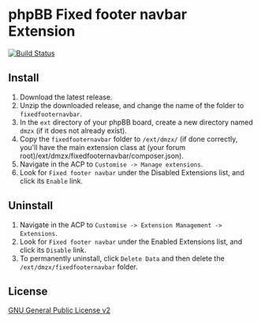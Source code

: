 # phpBB Fixed footer navbar Extension

[![Build Status](https://travis-ci.org/dmzx/Fixed-footer-navbar.svg?branch=master)](https://travis-ci.org/dmzx/Fixed-footer-navbar)

## Install
1. Download the latest release.
2. Unzip the downloaded release, and change the name of the folder to `fixedfooternavbar`.
3. In the `ext` directory of your phpBB board, create a new directory named `dmzx` (if it does not already exist).
4. Copy the `fixedfooternavbar` folder to `/ext/dmzx/` (if done correctly, you'll have the main extension class at (your forum root)/ext/dmzx/fixedfooternavbar/composer.json).
5. Navigate in the ACP to `Customise -> Manage extensions`.
6. Look for `Fixed footer navbar` under the Disabled Extensions list, and click its `Enable` link.

## Uninstall
1. Navigate in the ACP to `Customise -> Extension Management -> Extensions`.
2. Look for `Fixed footer navbar` under the Enabled Extensions list, and click its `Disable` link.
3. To permanently uninstall, click `Delete Data` and then delete the `/ext/dmzx/fixedfooternavbar` folder.

## License
[GNU General Public License v2](http://opensource.org/licenses/GPL-2.0)
